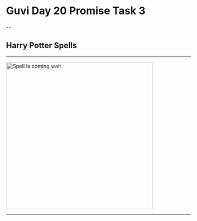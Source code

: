 # Guvi Day 20 Promise Task 3 
--
## Harry Potter Spells 

---
 <img src="https://cdn.pixabay.com/photo/2021/01/09/15/04/harry-potter-5902545_1280.png" alt="Spell Is coming wait" height = "400px" width="400"/>

 ---
